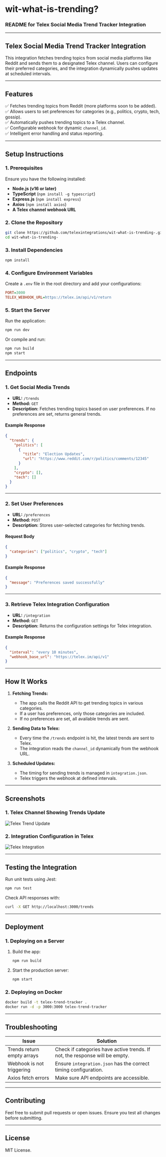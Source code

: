 # wit-what-is-trending?

### **README for Telex Social Media Trend Tracker Integration**  

---

## **Telex Social Media Trend Tracker Integration**  

This integration fetches trending topics from social media platforms like Reddit and sends them to a designated Telex channel. Users can configure their preferred categories, and the integration dynamically pushes updates at scheduled intervals.  

---

## **Features**  

✅ Fetches trending topics from Reddit (more platforms soon to be added).  
✅ Allows users to set preferences for categories (e.g., politics, crypto, tech, gossip).  
✅ Automatically pushes trending topics to a Telex channel.  
✅ Configurable webhook for dynamic `channel_id`.  
✅ Intelligent error handling and status reporting.  

---

## **Setup Instructions**  

### **1. Prerequisites**  

Ensure you have the following installed:  

- **Node.js (v16 or later)**  
- **TypeScript** (`npm install -g typescript`)  
- **Express.js** (`npm install express`)  
- **Axios** (`npm install axios`)  
- **A Telex channel webhook URL**  

### **2. Clone the Repository**  

```sh
git clone https://github.com/telexintegrations/wit-what-is-trending-.git
cd wit-what-is-trending-
```

### **3. Install Dependencies**  

```sh
npm install
```

### **4. Configure Environment Variables**  

Create a `.env` file in the root directory and add your configurations:  

```ini
PORT=3000
TELEX_WEBHOOK_URL=https://telex.im/api/v1/return
```

### **5. Start the Server**  

Run the application:  

```sh
npm run dev
```

Or compile and run:  

```sh
npm run build
npm start
```

---

## **Endpoints**  

### **1. Get Social Media Trends**  

- **URL:** `/trends`  
- **Method:** `GET`  
- **Description:** Fetches trending topics based on user preferences. If no preferences are set, returns general trends.  

#### **Example Response**  

```json
{
  "trends": {
    "politics": [
      {
        "title": "Election Updates",
        "url": "https://www.reddit.com/r/politics/comments/12345"
      }
    ],
    "crypto": [],
    "tech": []
  }
}
```

---

### **2. Set User Preferences**  

- **URL:** `/preferences`  
- **Method:** `POST`  
- **Description:** Stores user-selected categories for fetching trends.  

#### **Request Body**  

```json
{
  "categories": ["politics", "crypto", "tech"]
}
```

#### **Example Response**  

```json
{
  "message": "Preferences saved successfully"
}
```

---

### **3. Retrieve Telex Integration Configuration**  

- **URL:** `/integration`  
- **Method:** `GET`  
- **Description:** Returns the configuration settings for Telex integration.  

#### **Example Response**  

```json
{
  "interval": "every 10 minutes",
  "webhook_base_url": "https://telex.im/api/v1"
}
```

---

## **How It Works**  

1. **Fetching Trends:**  
   - The app calls the Reddit API to get trending topics in various categories.  
   - If a user has preferences, only those categories are included.  
   - If no preferences are set, all available trends are sent.  

2. **Sending Data to Telex:**  
   - Every time the `/trends` endpoint is hit, the latest trends are sent to Telex.  
   - The integration reads the `channel_id` dynamically from the webhook URL.  

3. **Scheduled Updates:**  
   - The timing for sending trends is managed in `integration.json`.  
   - Telex triggers the webhook at defined intervals.  

---

## **Screenshots**  

### **1. Telex Channel Showing Trends Update**  
![Telex Trend Update](https://your-image-url.com/trend-update.png)  

### **2. Integration Configuration in Telex**  
![Telex Integration](https://your-image-url.com/integration-config.png)  

---

## **Testing the Integration**  

Run unit tests using Jest:  

```sh
npm run test
```

Check API responses with:  

```sh
curl -X GET http://localhost:3000/trends
```

---

## **Deployment**  

### **1. Deploying on a Server**  

1. Build the app:  

   ```sh
   npm run build
   ```

2. Start the production server:  

   ```sh
   npm start
   ```

### **2. Deploying on Docker**  

```sh
docker build -t telex-trend-tracker .
docker run -d -p 3000:3000 telex-trend-tracker
```

---

## **Troubleshooting**  

| Issue | Solution |
|--------|----------|
| Trends return empty arrays | Check if categories have active trends. If not, the response will be empty. |
| Webhook is not triggering | Ensure `integration.json` has the correct timing configuration. |
| Axios fetch errors | Make sure API endpoints are accessible. |

---

## **Contributing**  

Feel free to submit pull requests or open issues. Ensure you test all changes before submitting.  

---

## **License**  

MIT License.  

